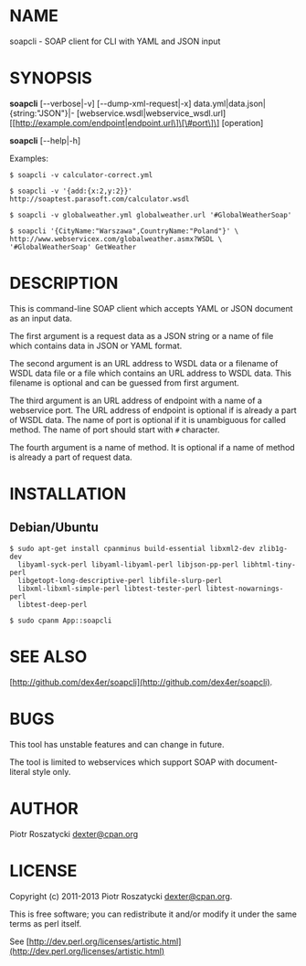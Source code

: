 # NAME

soapcli - SOAP client for CLI with YAML and JSON input

# SYNOPSIS

__soapcli__
\[--verbose|-v\]
\[--dump-xml-request|-x\]
data.yml|data.json|{string:"JSON"}|-
\[webservice.wsdl|webservice\_wsdl.url\]
\[\[http://example.com/endpoint|endpoint.url\]\[\#port\]\]
\[operation\]

__soapcli__
\[--help|-h\]

Examples:

    $ soapcli -v calculator-correct.yml

    $ soapcli -v '{add:{x:2,y:2}}' http://soaptest.parasoft.com/calculator.wsdl

    $ soapcli -v globalweather.yml globalweather.url '#GlobalWeatherSoap'

    $ soapcli '{CityName:"Warszawa",CountryName:"Poland"}' \
    http://www.webservicex.com/globalweather.asmx?WSDL \
    '#GlobalWeatherSoap' GetWeather

# DESCRIPTION

This is command-line SOAP client which accepts YAML or JSON document as
an input data.

The first argument is a request data as a JSON string or a name of file which
contains data in JSON or YAML format.

The second argument is an URL address to WSDL data or a filename of WSDL data
file or a file which contains an URL address to WSDL data. This filename is
optional and can be guessed from first argument.

The third argument is an URL address of endpoint with a name of a webservice
port. The URL address of endpoint is optional if is already a part of WSDL
data. The name of port is optional if it is unambiguous for called method. The
name of port should start with `#` character.

The fourth argument is a name of method. It is optional if a name of method is
already a part of request data.

# INSTALLATION

## Debian/Ubuntu

    $ sudo apt-get install cpanminus build-essential libxml2-dev zlib1g-dev
      libyaml-syck-perl libyaml-libyaml-perl libjson-pp-perl libhtml-tiny-perl
      libgetopt-long-descriptive-perl libfile-slurp-perl
      libxml-libxml-simple-perl libtest-tester-perl libtest-nowarnings-perl
      libtest-deep-perl

    $ sudo cpanm App::soapcli

# SEE ALSO

[http://github.com/dex4er/soapcli](http://github.com/dex4er/soapcli).

# BUGS

This tool has unstable features and can change in future.

The tool is limited to webservices which support SOAP with document-literal
style only.

# AUTHOR

Piotr Roszatycki <dexter@cpan.org>

# LICENSE

Copyright (c) 2011-2013 Piotr Roszatycki <dexter@cpan.org>.

This is free software; you can redistribute it and/or modify it under
the same terms as perl itself.

See [http://dev.perl.org/licenses/artistic.html](http://dev.perl.org/licenses/artistic.html)
